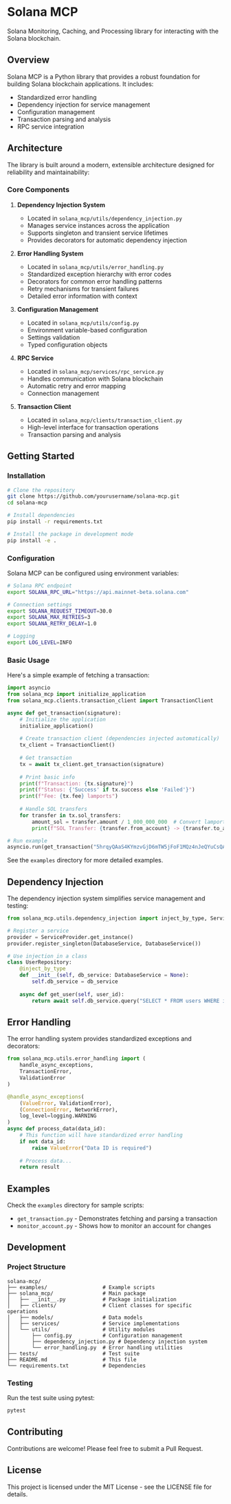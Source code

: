 # Solana MCP

Solana Monitoring, Caching, and Processing library for interacting with the Solana blockchain.

## Overview

Solana MCP is a Python library that provides a robust foundation for building Solana blockchain applications. It includes:

- Standardized error handling
- Dependency injection for service management
- Configuration management
- Transaction parsing and analysis
- RPC service integration

## Architecture

The library is built around a modern, extensible architecture designed for reliability and maintainability:

### Core Components

1. **Dependency Injection System**
   - Located in `solana_mcp/utils/dependency_injection.py`
   - Manages service instances across the application
   - Supports singleton and transient service lifetimes
   - Provides decorators for automatic dependency injection

2. **Error Handling System**
   - Located in `solana_mcp/utils/error_handling.py`
   - Standardized exception hierarchy with error codes
   - Decorators for common error handling patterns
   - Retry mechanisms for transient failures
   - Detailed error information with context

3. **Configuration Management**
   - Located in `solana_mcp/utils/config.py`
   - Environment variable-based configuration
   - Settings validation
   - Typed configuration objects

4. **RPC Service**
   - Located in `solana_mcp/services/rpc_service.py`
   - Handles communication with Solana blockchain
   - Automatic retry and error mapping
   - Connection management

5. **Transaction Client**
   - Located in `solana_mcp/clients/transaction_client.py`
   - High-level interface for transaction operations
   - Transaction parsing and analysis

## Getting Started

### Installation

```bash
# Clone the repository
git clone https://github.com/yourusername/solana-mcp.git
cd solana-mcp

# Install dependencies
pip install -r requirements.txt

# Install the package in development mode
pip install -e .
```

### Configuration

Solana MCP can be configured using environment variables:

```bash
# Solana RPC endpoint
export SOLANA_RPC_URL="https://api.mainnet-beta.solana.com"

# Connection settings
export SOLANA_REQUEST_TIMEOUT=30.0
export SOLANA_MAX_RETRIES=3
export SOLANA_RETRY_DELAY=1.0

# Logging
export LOG_LEVEL=INFO
```

### Basic Usage

Here's a simple example of fetching a transaction:

```python
import asyncio
from solana_mcp import initialize_application
from solana_mcp.clients.transaction_client import TransactionClient

async def get_transaction(signature):
    # Initialize the application
    initialize_application()
    
    # Create transaction client (dependencies injected automatically)
    tx_client = TransactionClient()
    
    # Get transaction
    tx = await tx_client.get_transaction(signature)
    
    # Print basic info
    print(f"Transaction: {tx.signature}")
    print(f"Status: {'Success' if tx.success else 'Failed'}")
    print(f"Fee: {tx.fee} lamports")
    
    # Handle SOL transfers
    for transfer in tx.sol_transfers:
        amount_sol = transfer.amount / 1_000_000_000  # Convert lamports to SOL
        print(f"SOL Transfer: {transfer.from_account} -> {transfer.to_account}: {amount_sol} SOL")

# Run example
asyncio.run(get_transaction("5hrqyQAaS4KYmzvGjD6mTW5jFoF1MQz4nJeQYuCsQAQHUxzHXXQbHFwHbYg6XpLQJPwCpNFCT8NQ89w2q4DTvJZa"))
```

See the `examples` directory for more detailed examples.

## Dependency Injection

The dependency injection system simplifies service management and testing:

```python
from solana_mcp.utils.dependency_injection import inject_by_type, ServiceProvider

# Register a service
provider = ServiceProvider.get_instance()
provider.register_singleton(DatabaseService, DatabaseService())

# Use injection in a class
class UserRepository:
    @inject_by_type
    def __init__(self, db_service: DatabaseService = None):
        self.db_service = db_service
        
    async def get_user(self, user_id):
        return await self.db_service.query("SELECT * FROM users WHERE id = ?", user_id)
```

## Error Handling

The error handling system provides standardized exceptions and decorators:

```python
from solana_mcp.utils.error_handling import (
    handle_async_exceptions,
    TransactionError,
    ValidationError
)

@handle_async_exceptions(
    (ValueError, ValidationError),
    (ConnectionError, NetworkError),
    log_level=logging.WARNING
)
async def process_data(data_id):
    # This function will have standardized error handling
    if not data_id:
        raise ValueError("Data ID is required")
    
    # Process data...
    return result
```

## Examples

Check the `examples` directory for sample scripts:

- `get_transaction.py` - Demonstrates fetching and parsing a transaction
- `monitor_account.py` - Shows how to monitor an account for changes

## Development

### Project Structure

```
solana-mcp/
├── examples/                  # Example scripts
├── solana_mcp/                # Main package
│   ├── __init__.py            # Package initialization
│   ├── clients/               # Client classes for specific operations
│   ├── models/                # Data models
│   ├── services/              # Service implementations
│   └── utils/                 # Utility modules
│       ├── config.py          # Configuration management
│       ├── dependency_injection.py # Dependency injection system
│       └── error_handling.py  # Error handling utilities
├── tests/                     # Test suite
├── README.md                  # This file
└── requirements.txt           # Dependencies
```

### Testing

Run the test suite using pytest:

```bash
pytest
```

## Contributing

Contributions are welcome! Please feel free to submit a Pull Request.

## License

This project is licensed under the MIT License - see the LICENSE file for details. 